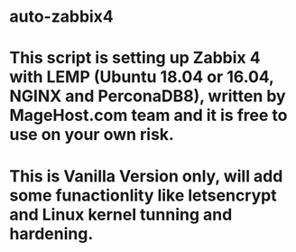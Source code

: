 # auto-zabbix4
# This script is setting up Zabbix 4 with LEMP (Ubuntu 18.04 or 16.04, NGINX and PerconaDB8), written by MageHost.com team and it is free to use on your own risk.

# This is Vanilla Version only, will add some funactionlity like letsencrypt and Linux kernel tunning and hardening.